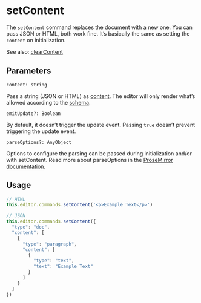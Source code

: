 # setContent
The `setContent` command replaces the document with a new one. You can pass JSON or HTML, both work fine. It’s basically the same as setting the `content` on initialization.

See also: [clearContent](/api/commands/clear-content)

## Parameters

`content: string`

Pass a string (JSON or HTML) as [content](/guide/output). The editor will only render what’s allowed according to the [schema](/api/schema).

`emitUpdate?: Boolean`

By default, it doesn’t trigger the update event. Passing `true` doesn’t prevent triggering the update event.

`parseOptions?: AnyObject`

Options to configure the parsing can be passed during initialization and/or with setContent. Read more about parseOptions in the [ProseMirror documentation](https://prosemirror.net/docs/ref/#model.ParseOptions).

## Usage

```js
// HTML
this.editor.commands.setContent('<p>Example Text</p>')

// JSON
this.editor.commands.setContent({
  "type": "doc",
  "content": [
    {
      "type": "paragraph",
      "content": [
        {
          "type": "text",
          "text": "Example Text"
        }
      ]
    }
  ]
})
```

